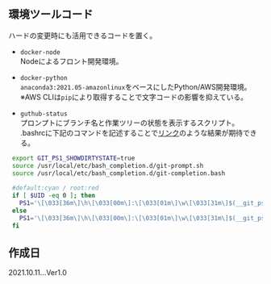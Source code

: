 ## 環境ツールコード
ハードの変更時にも活用できるコードを置く。

- `docker-node`  
Nodeによるフロント開発環境。

- `docker-python`  
`anaconda3:2021.05-amazonlinux`をベースにしたPython/AWS開発環境。  
※AWS CLIは`pip`により取得することで文字コードの影響を抑えている。

- `guthub-status`  
プロンプトにブランチ名と作業ツリーの状態を表示するスクリプト。
.bashrcに下記のコマンドを記述することで[リンク](https://tm.root-n.com/unix:command:git:bash_prompt)のような結果が期待できる。

```bash
 export GIT_PS1_SHOWDIRTYSTATE=true
 source /usr/local/etc/bash_completion.d/git-prompt.sh
 source /usr/local/etc/bash_completion.d/git-completion.bash
 
 #default:cyan / root:red
 if [ $UID -eq 0 ]; then
   PS1='\[\033[36m\]\h\[\033[00m\]:\[\033[01m\]\w\[\033[31m\]$(__git_ps1)\[\033[00m\]\\$ '
 else
   PS1='\[\033[36m\]\h\[\033[00m\]:\[\033[01m\]\w\[\033[31m\]$(__git_ps1)\[\033[00m\]\\$ '
 fi
```

## 作成日
2021.10.11...Ver1.0
